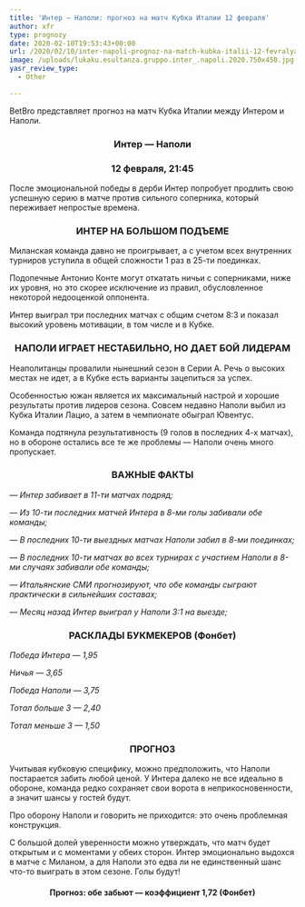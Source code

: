 ```yaml
---
title: 'Интер — Наполи: прогноз на матч Кубка Италии 12 февраля'
author: xfr
type: prognozy
date: 2020-02-10T19:53:43+00:00
url: /2020/02/10/inter-napoli-prognoz-na-match-kubka-italii-12-fevralya/
image: /uploads/lukaku.esultanza.gruppo.inter_.napoli.2020.750x450.jpg
yasr_review_type:
  - Other

---
```

BetBro представляет прогноз на матч Кубка Италии между Интером и Наполи.

<h3 style="text-align: center;">
  <strong>Интер &#8212; Наполи</strong>
</h3>

<h3 style="text-align: center;">
  <strong>12 февраля, 21:45</strong>
</h3>

После эмоциональной победы в дерби Интер попробует продлить свою успешную серию в матче против сильного соперника, который переживает непростые времена.

<h3 style="text-align: center;">
  <strong>ИНТЕР НА БОЛЬШОМ ПОДЪЕМЕ</strong>
</h3>

Миланская команда давно не проигрывает, а с учетом всех внутренних турниров уступила в общей сложности 1 раз в 25-ти поединках.

Подопечные Антонио Конте могут откатать ничьи с соперниками, ниже их уровня, но это скорее исключение из правил, обусловленное некоторой недооценкой оппонента.

Интер выиграл три последних матчах с общим счетом 8:3 и показал высокий уровень мотивации, в том числе и в Кубке.

<h3 style="text-align: center;">
  <strong>НАПОЛИ ИГРАЕТ НЕСТАБИЛЬНО, НО ДАЕТ БОЙ ЛИДЕРАМ</strong>
</h3>

Неаполитанцы провалили нынешний сезон в Серии А. Речь о высоких местах не идет, а в Кубке есть варианты зацепиться за успех.

Особенностью южан является их максимальный настрой и хорошие результаты против лидеров сезона. Совсем недавно Наполи выбил из Кубка Италии Лацио, а затем в чемпионате обыграл Ювентус.

Команда подтянула результативность (9 голов в последних 4-х матчах), но в обороне остались все те же проблемы &#8212; Наполи очень много пропускает.

<h3 style="text-align: center;">
  <strong>ВАЖНЫЕ ФАКТЫ</strong>
</h3>

_&#8212; Интер забивает в 11-ти матчах подряд;_

_&#8212; Из 10-ти последних матчей Интера в 8-ми голы забивали обе команды;_

_&#8212; В последних 10-ти выездных матчах Наполи забил в 8-ми поединках;_

_&#8212; В последних 10-ти матчах во всех турнирах с участием Наполи в 8-ми случаях забивали обе команды;_

_&#8212; Итальянские СМИ прогнозируют, что обе команды сыграют практически в сильнейших составах;_

_&#8212; Месяц назад Интер выиграл у Наполи 3:1 на выезде;_

<h3 style="text-align: center;">
  <strong>РАСКЛАДЫ БУКМЕКЕРОВ (Фонбет)</strong>
</h3>

_Победа Интера — 1,95_

_Ничья — 3,65_

_Победа Наполи — 3,75_

_Тотал больше 3 — 2,40_

_Тотал меньше 3 — 1,50_

<h3 style="text-align: center;">
  <strong>ПРОГНОЗ</strong>
</h3>

Учитывая кубковую специфику, можно предположить, что Наполи постарается забить любой ценой. У Интера далеко не все идеально в обороне, команда редко сохраняет свои ворота в неприкосновенности, а значит шансы у гостей будут.

Про оборону Наполи и говорить не приходится: это очень проблемная конструкция.

С большой долей уверенности можно утверждать, что матч будет открытым и с моментами у обеих сторон. Интер эмоционально выдохся в матче с Миланом, а для Наполи это едва ли не единственный шанс что-то выиграть в этом сезоне. Голы будут!

<h4 style="text-align: center;">
  <strong>Прогноз: обе забьют &#8212; коэффициент 1,72 (Фонбет)</strong>
</h4>